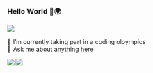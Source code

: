 ### Hello World 👋🌍
![](https://komarev.com/ghpvc/?username=Simsalabim1)
<!--
**simsalabim1/simsalabim1** is a ✨ _special_ ✨ repository because its `README.md` (this file) appears on your GitHub profile.

Here are some ideas to get you started:

- 🔭 I’m currently working on ...
- 🌱 I’m currently learning ...
- 👯 I’m looking to collaborate on ...
- 🤔 I’m looking for help with ...
- 💬 Ask me about ...
- 📫 How to reach me: ...
- 😄 Pronouns: ...
- ⚡ Fun fact: ...
--> 

<!--🔭 I’m currently working on my data analyst nanaodegree(on the last chapter)<br>
🌱 I’m currently learning sql
<br>
--> 




🌱 I’m currently taking part in a coding oloympics<br>
💬 Ask me about anything <a href="https://github.com/simsalabim1/simsalabim1/issues"> here</a><br>


 
 
 <a href="https://github.com/anuraghazra/github-readme-stats">
  <img align="left" src="https://github-readme-stats.vercel.app/api/top-langs/?username=simsalabim1&theme=dracula&notebook&hide=jupyter%20notebook,HTML" />
</a><a href="https://github.com/anuraghazra/github-readme-stats">
  <img align="left" src="https://github-readme-stats.vercel.app/api?username=simsalabim1&hide=contribs,prs&count_private=true&show_icons=true&theme=dracula" />
</a>
 



